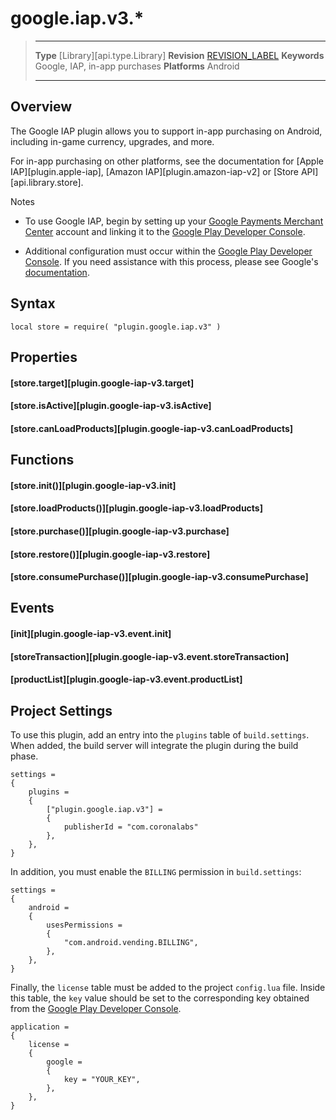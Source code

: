 
# google.iap.v3.*

> --------------------- ------------------------------------------------------------------------------------------
> __Type__              [Library][api.type.Library]
> __Revision__          [REVISION_LABEL](REVISION_URL)
> __Keywords__          Google, IAP, in-app purchases
> __Platforms__			Android
> --------------------- ------------------------------------------------------------------------------------------

## Overview

The Google IAP plugin allows you to support <nobr>in-app</nobr> purchasing on Android, including <nobr>in-game</nobr> currency, upgrades, and more.

For in-app purchasing on other platforms, see the documentation for [Apple IAP][plugin.apple-iap], [Amazon IAP][plugin.amazon-iap-v2] or [Store API][api.library.store].

<div class="guide-notebox">
<div class="notebox-title">Notes</div>

* To use Google IAP, begin by setting up your [Google Payments Merchant Center](https://support.google.com/wallet/business/answer/1619772) account and linking it to the [Google Play Developer Console](https://play.google.com/apps/publish).

* Additional configuration must occur within the [Google Play Developer Console](https://play.google.com/apps/publish). If you need assistance with this process, please see Google's [documentation](https://developer.android.com/google/play/billing/index.html).

</div>


<!---

## Gotchas

When building an app using the Google&nbsp;IAP plugin, ensure that the following options in the build dialog window \([guide][guide.distribution.androidBuild]\) match the `.apk` you've already uploaded to the [Google Play Developer Console](https://play.google.com/apps/publish):

* __Application name__
* __Version code__
* __Version name__
* __Package__

-->


## Syntax

	local store = require( "plugin.google.iap.v3" )


## Properties

#### [store.target][plugin.google-iap-v3.target]

#### [store.isActive][plugin.google-iap-v3.isActive]

#### [store.canLoadProducts][plugin.google-iap-v3.canLoadProducts]


## Functions

#### [store.init()][plugin.google-iap-v3.init]

#### [store.loadProducts()][plugin.google-iap-v3.loadProducts]

#### [store.purchase()][plugin.google-iap-v3.purchase]

#### [store.restore()][plugin.google-iap-v3.restore]

#### [store.consumePurchase()][plugin.google-iap-v3.consumePurchase]


## Events

#### [init][plugin.google-iap-v3.event.init]

#### [storeTransaction][plugin.google-iap-v3.event.storeTransaction]

#### [productList][plugin.google-iap-v3.event.productList]


## Project Settings

To use this plugin, add an entry into the `plugins` table of `build.settings`. When added, the build server will integrate the plugin during the build phase.

``````{ brush="lua" gutter="false" first-line="1" highlight="[5,6,7,8]" }
settings =
{
	plugins =
	{
		["plugin.google.iap.v3"] =
		{
			publisherId = "com.coronalabs"
		},
	},
}
``````

In addition, you must enable the `BILLING` permission in `build.settings`:

``````{ brush="lua" gutter="false" first-line="1" highlight="[7]" }
settings =
{
	android =
	{
		usesPermissions =
		{
			"com.android.vending.BILLING",
		},
	},
}
``````

Finally, the `license` table must be added to the project `config.lua` file. Inside this table, the `key` value should be set to the corresponding key obtained from the [Google Play Developer Console](https://play.google.com/apps/publish).

``````{ brush="lua" gutter="false" first-line="1" highlight="[3,4,5,6,7,8,9]" }
application = 
{
	license =
	{
		google =
		{
			key = "YOUR_KEY",
		},
	},
}
``````

